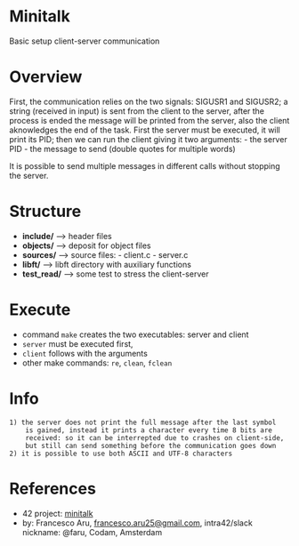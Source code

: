 # Minitalk
Basic setup client-server communication


# Overview
First, the communication relies on the two signals: SIGUSR1 and SIGUSR2; a string (received in input) is sent from the client to the server, after the process is ended the message will be printed from the server, also the client aknowledges the end of the task. First the server must be executed, it will print its PID; then we can run the client giving it two arguments:
    - the server PID
    - the message to send (double quotes for multiple words)

It is possible to send multiple messages in different calls without stopping the server.


# Structure
- **include/**   -->  header files
- **objects/**   -->  deposit for object files
- **sources/**   -->  source files:
                          - client.c
                          - server.c
- **libft/**     -->  libft directory with auxiliary functions
- **test_read/** -->  some test to stress the client-server


# Execute
- command `make` creates the two executables: server and client
- `server` must be executed first, 
- `client` follows with the arguments
- other make commands: `re`, `clean`, `fclean`


# Info
    1) the server does not print the full message after the last symbol 
        is gained, instead it prints a character every time 8 bits are 
        received: so it can be interrepted due to crashes on client-side,
        but still can send something before the communication goes down
    2) it is possible to use both ASCII and UTF-8 characters


# References
- 42 project: [minitalk](https://cdn.intra.42.fr/pdf/pdf/68781/en.subject.pdf)
- by: Francesco Aru, francesco.aru25@gmail.com, intra42/slack nickname: @faru, Codam, Amsterdam
